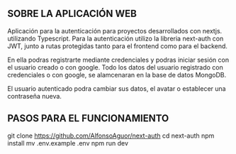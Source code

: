 SOBRE LA APLICACIÓN WEB
------------------------
Aplicación para la autenticación para proyectos desarrollados con nextjs. utilizando Typescript.
Para la autenticación utilizo la libreria next-auth con JWT, junto a rutas protegidas tanto para el frontend como para el backend.

En ella podras registrarte mediante credenciales y podras iniciar sesión con el usuario creado o con google.
Todo los datos del usuario registrado con credenciales o con google, se alamcenaran en la base de datos MongoDB.

El usuario autenticado podra cambiar sus datos, el avatar o establecer una contraseña nueva.

PASOS PARA EL FUNCIONAMIENTO
------------------------------
git clone https://github.com/AlfonsoAguor/next-auth
cd next-auth
npm install
mv .env.example .env
npm run dev
